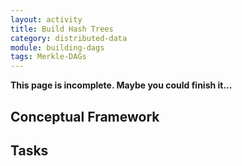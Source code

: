```yaml
---
layout: activity
title: Build Hash Trees
category: distributed-data
module: building-dags
tags: Merkle-DAGs
---
```


**This page is incomplete. Maybe you could finish it...**

## Conceptual Framework

## Tasks
